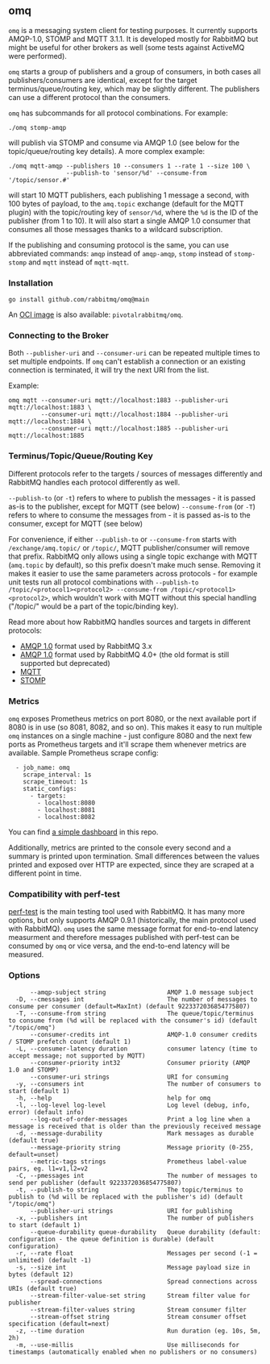 ## omq

`omq` is a messaging system client for testing purposes. It currently supports AMQP-1.0, STOMP and MQTT 3.1.1.
It is developed mostly for RabbitMQ but might be useful for other brokers as well (some tests against ActiveMQ
were performed).

`omq` starts a group of publishers and a group of consumers, in both cases all publishers/consumers are identical,
except for the target terminus/queue/routing key, which may be slightly different. The publishers can use
a different protocol than the consumers.

`omq` has subcommands for all protocol combinations. For example:
```
./omq stomp-amqp
```
will publish via STOMP and consume via AMQP 1.0 (see below for the topic/queue/routing key details). A more complex example:
```
./omq mqtt-amqp --publishers 10 --consumers 1 --rate 1 --size 100 \
                --publish-to 'sensor/%d' --consume-from '/topic/sensor.#'
```
will start 10 MQTT publishers, each publishing 1 message a second, with 100 bytes of payload, to the `amq.topic` exchange (default for the MQTT plugin)
with the topic/routing key of `sensor/%d`, where the `%d` is the ID of the publisher (from 1 to 10). It will also start a single AMQP 1.0 consumer that
consumes all those messages thanks to a wildcard subscription.

If the publishing and consuming protocol is the same, you can use abbreviated commands: `amqp` instead of `amqp-amqp`, `stomp` instead of `stomp-stomp`
and `mqtt` instead of `mqtt-mqtt`.

### Installation

```
go install github.com/rabbitmq/omq@main
```

An [OCI image](https://hub.docker.com/r/pivotalrabbitmq/omq/tags) is also available: `pivotalrabbitmq/omq`.

### Connecting to the Broker

Both `--publisher-uri` and `--consumer-uri` can be repeated multiple times to set multiple
endpoints. If `omq` can't establish a connection or an existing connection is terminated,
it will try the next URI from the list.

Example:
```
omq mqtt --consumer-uri mqtt://localhost:1883 --publisher-uri mqtt://localhost:1883 \
         --consumer-uri mqtt://localhost:1884 --publisher-uri mqtt://localhost:1884 \
         --consumer-uri mqtt://localhost:1885 --publisher-uri mqtt://localhost:1885
```

### Terminus/Topic/Queue/Routing Key

Different protocols refer to the targets / sources of messages differently and RabbitMQ handles each protocol differently as well.

`--publish-to` (or `-t`) refers to where to publish the messages - it is passed as-is to the publisher, except for MQTT (see below)
`--consume-from` (or `-T`) refers to where to consume the messages from - it is passed as-is to the consumer, except for MQTT (see below)

For convenience, if either `--publish-to` or `--consume-from` starts with `/exchange/amq.topic/` or `/topic/`, MQTT publisher/consumer
will remove that prefix. RabbitMQ only allows using a single topic exchange with MQTT (`amq.topic` by default), so this prefix doesn't make
much sense. Removing it makes it easier to use the same parameters across protocols - for example unit tests run all protocol combinations
with `--publish-to /topic/<protocol1><protocol2> --consume-from /topic/<protocol1><protocol2>`, which wouldn't work with MQTT without
this special handling ("/topic/" would be a part of the topic/binding key).

Read more about how RabbitMQ handles sources and targets in different protocols:
* [AMQP 1.0](https://www.rabbitmq.com/docs/next/amqp#address-v1) format used by RabbitMQ 3.x
* [AMQP 1.0](https://www.rabbitmq.com/docs/next/amqp#address-v2) format used by RabbitMQ 4.0+ (the old format is still supported but deprecated)
* [MQTT](https://www.rabbitmq.com/docs/mqtt#topic-level-separator-and-wildcards)
* [STOMP](https://www.rabbitmq.com/docs/stomp#d)

### Metrics

`omq` exposes Prometheus metrics on port 8080, or the next available port if 8080 is in use (so 8081, 8082, and so on). This makes it easy to run multiple
`omq` instances on a single machine - just configure 8080 and the next few ports as Prometheus targets and it'll scrape them whenever metrics are available.
Sample Prometheus scrape config:
```
  - job_name: omq
    scrape_interval: 1s
    scrape_timeout: 1s
    static_configs:
      - targets:
        - localhost:8080
        - localhost:8081
        - localhost:8082
```

You can find [a simple dashboard](./dashboard/OMQ-Grafana.json) in this repo.

Additionally, metrics are printed to the console every second and a summary is printed upon termination.
Small differences between the values printed and exposed over HTTP are expected, since they are scraped
at a different point in time.

### Compatibility with perf-test

[perf-test](https://perftest.rabbitmq.com/) is the main testing tool used with RabbitMQ. It has many more options, but only supports AMQP 0.9.1
(historically, the main protocol used with RabbitMQ). `omq` uses the same message format for end-to-end latency measurment and therefore
messages published with perf-test can be consumed by `omq` or vice versa, and the end-to-end latency will be measured.

### Options

```
      --amqp-subject string                 AMQP 1.0 message subject
  -D, --cmessages int                       The number of messages to consume per consumer (default=MaxInt) (default 9223372036854775807)
  -T, --consume-from string                 The queue/topic/terminus to consume from (%d will be replaced with the consumer's id) (default "/topic/omq")
      --consumer-credits int                AMQP-1.0 consumer credits / STOMP prefetch count (default 1)
  -L, --consumer-latency duration           consumer latency (time to accept message; not supported by MQTT)
      --consumer-priority int32             Consumer priority (AMQP 1.0 and STOMP)
      --consumer-uri strings                URI for consuming
  -y, --consumers int                       The number of consumers to start (default 1)
  -h, --help                                help for omq
  -l, --log-level log-level                 Log level (debug, info, error) (default info)
      --log-out-of-order-messages           Print a log line when a message is received that is older than the previously received message
  -d, --message-durability                  Mark messages as durable (default true)
      --message-priority string             Message priority (0-255, default=unset)
      --metric-tags strings                 Prometheus label-value pairs, eg. l1=v1,l2=v2
  -C, --pmessages int                       The number of messages to send per publisher (default 9223372036854775807)
  -t, --publish-to string                   The topic/terminus to publish to (%d will be replaced with the publisher's id) (default "/topic/omq")
      --publisher-uri strings               URI for publishing
  -x, --publishers int                      The number of publishers to start (default 1)
      --queue-durability queue-durability   Queue durability (default: configuration - the queue definition is durable) (default configuration)
  -r, --rate float                          Messages per second (-1 = unlimited) (default -1)
  -s, --size int                            Message payload size in bytes (default 12)
      --spread-connections                  Spread connections across URIs (default true)
      --stream-filter-value-set string      Stream filter value for publisher
      --stream-filter-values string         Stream consumer filter
      --stream-offset string                Stream consumer offset specification (default=next)
  -z, --time duration                       Run duration (eg. 10s, 5m, 2h)
  -m, --use-millis                          Use milliseconds for timestamps (automatically enabled when no publishers or no consumers)
```
